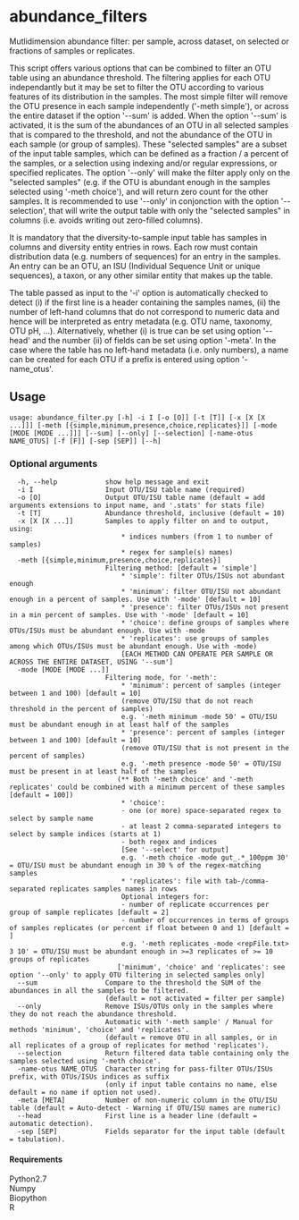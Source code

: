 # abundance_filters

Mutlidimension abundance filter: per sample, across dataset, on selected or fractions of samples or replicates.

This script offers various options that can be combined to filter an OTU table using an abundance threshold. The filtering applies for each OTU independantly but it may be set to filter the OTU according to various features of its distribution in the samples. The most simple filter will remove the OTU presence in each sample independently ('-meth simple'), or across the entire dataset if the option '--sum' is added. When the option '--sum' is activated, it is the sum of the abundances of an OTU in all selected samples that is compared to the threshold, and not the abundance of the OTU in each sample (or group of samples). These "selected samples" are a subset of the input table samples, which can be defined as a fraction / a percent of the samples, or a selection using indexing and/or regular expressions, or specified replicates. The option '--only' will make the filter apply only on the "selected samples" (e.g. if the OTU is abundant enough in the samples selected using '-meth choice'), and will return zero count for the other samples. It is recommended to use '--only' in conjonction with the option '--selection', that will write the output table with only the "selected samples" in columns (i.e. avoids writing out zero-filled columns).

It is mandatory that the diversity-to-sample input table has samples in columns and diversity entity entries in rows. Each row must contain distribution data (e.g. numbers of sequences) for an entry in the samples. An entry can be an OTU, an ISU (Individual Sequence Unit or unique sequences), a taxon, or any other similar entity that makes up the table.

The table passed as input to the '-i' option is automatically checked to detect (i) if the first line is a header containing the samples names, (ii) the number of left-hand columns that do not correspond to numeric data and hence will be interpreted as entry metadata (e.g. OTU name, taxonomy, OTU pH, ...). Alternatively, whether (i) is true can be set using option '--head' and the number (ii) of fields can be set using option '-meta'. In the case where the table has no left-hand metadata (i.e. only numbers), a name can be created for each OTU if a prefix is entered using option '-name_otus'.


## Usage
```
usage: abundance_filter.py [-h] -i I [-o [O]] [-t [T]] [-x [X [X ...]]] [-meth [{simple,minimum,presence,choice,replicates}]] [-mode [MODE [MODE ...]]] [--sum] [--only] [--selection] [-name-otus NAME_OTUS] [-f [F]] [-sep [SEP]] [--h]
```

### Optional arguments
```
  -h, --help            show help message and exit
  -i I                  Input OTU/ISU table name (required)
  -o [O]                Output OTU/ISU table name (default = add arguments extensions to input name, and '.stats' for stats file)
  -t [T]                Abundance threshold, inclusive (default = 10)
  -x [X [X ...]]        Samples to apply filter on and to output, using:
                            * indices numbers (from 1 to number of samples)
                            * regex for sample(s) names)
  -meth [{simple,minimum,presence,choice,replicates}]
                        Filtering method: [default = 'simple']
                            * 'simple': filter OTUs/ISUs not abundant enough
                            * 'minimum': filter OTU/ISU not abundant enough in a percent of samples. Use with '-mode' [default = 10]
                            * 'presence': filter OTUs/ISUs not present in a min percent of samples. Use with '-mode' [default = 10]
                            * 'choice': define groups of samples where OTUs/ISUs must be abundant enough. Use with -mode
                            * 'replicates': use groups of samples among which OTUs/ISUs must be abundant enough. Use with -mode)
                            [EACH METHOD CAN OPERATE PER SAMPLE OR ACROSS THE ENTIRE DATASET, USING '--sum']
  -mode [MODE [MODE ...]]
                        Filtering mode, for '-meth':
                            * 'minimum': percent of samples (integer between 1 and 100) [default = 10]
                        	(remove OTU/ISU that do not reach threshold in the percent of samples)
                        	e.g. '-meth minimum -mode 50' = OTU/ISU must be abundant enough in at least half of the samples
                            * 'presence': percent of samples (integer between 1 and 100) [default = 10]
                        	(remove OTU/ISU that is not present in the percent of samples)
                        	e.g. '-meth presence -mode 50' = OTU/ISU must be present in at least half of the samples
                           (** Both '-meth choice' and '-meth replicates' could be combined with a minimum percent of these samples [default = 100])
                            * 'choice':
                        	- one (or more) space-separated regex to select by sample name
                        	- at least 2 comma-separated integers to select by sample indices (starts at 1)
                        	- both regex and indices
                        	[See '--select' for output]
                        	e.g. '-meth choice -mode gut_.*_100ppm 30' = OTU/ISU must be abundant enough in 30 % of the regex-matching samples
                            * 'replicates': file with tab-/comma-separated replicates samples names in rows
                        	Optional integers for:
                        	- number of replicate occurrences per group of sample replicates [default = 2]
                        	- number of occurrences in terms of groups of samples replicates (or percent if float between 0 and 1) [default = ]
                        	e.g. '-meth replicates -mode <repFile.txt> 3 10' = OTU/ISU must be abundant enough in >=3 replicates of >= 10 groups of replicates
                           ['minimum', 'choice' and 'replicates': see option '--only' to apply OTU filtering in selected samples only]
  --sum                 Compare to the threshold the SUM of the abundances in all the samples to be filtered.
                        (default = not activated = filter per sample)
  --only                Remove ISUs/OTUs only in the samples where they do not reach the abundance threshold.
                        Automatic with '-meth sample' / Manual for methods 'minimum', 'choice' and 'replicates'.
                        (default = remove OTU in all samples, or in all replicates of a group of replicates for method 'replicates').
  --selection           Return filtered data table containing only the samples selected using '-meth choice'.
  -name-otus NAME_OTUS  Character string for pass-filter OTUs/ISUs prefix, with OTUs/ISUs indices as suffix
                        (only if input table contains no name, else default = no name if option not used).
  -meta [META]          Number of non-numeric column in the OTU/ISU table (default = Auto-detect - Warning if OTU/ISU names are numeric)
  --head                First line is a header line (default = automatic detection).
  -sep [SEP]            Fields separator for the input table (default = tabulation).
```


#### Requirements
Python2.7<br />
Numpy<br />
Biopython<br />
R<br />

